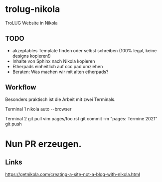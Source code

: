 # trolug-nikola
TroLUG Website in Nikola

TODO
----
* akzeptables Template finden oder selbst schreiben (100% legal, keine designs kopieren!)
* Inhalte von Sphinx nach Nikola kopieren
* Etherpads einheitlich auf ccc pad umziehen
* Beraten: Was machen wir mit alten etherpads?

Workflow
--------
Besonders praktisch ist die Arbeit mit zwei Terminals.


Terminal 1
nikola auto --browser 

Terminal 2
git pull
vim pages/foo.rst
git commit -m "pages: Termine 2021"
git push
# Nun PR erzeugen.



Links
-----
https://getnikola.com/creating-a-site-not-a-blog-with-nikola.html


